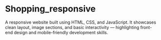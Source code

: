 # Shopping_responsive
A responsive website built using HTML, CSS, and JavaScript. It showcases clean layout, image sections, and basic interactivity — highlighting front-end design and mobile-friendly development skills.
